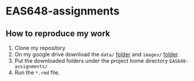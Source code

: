 # EAS648-assignments
## How to reproduce my work
1. Clone my repository
2. On my google drive download the `data/` [folder](https://drive.google.com/drive/folders/17Yh9J7j8u5oPRfuOecjntEayGdgpqmJA?usp=share_link) and `images/` [folder](https://drive.google.com/drive/folders/1b_fR5gaMzt1c6mgYRJQotbyl2XDsLWxc?usp=share_link).
3. Put the downloaded folders under the project home directory `EAS648-assignments/`
4. Run the `*.rmd` file.
